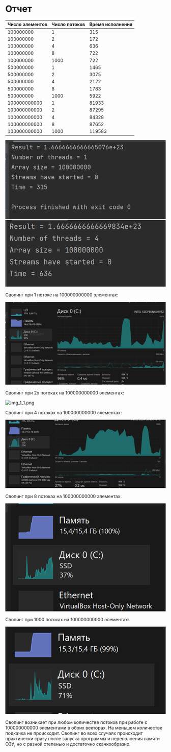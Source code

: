 # Отчет

| Число элементов | Число потоков | Время исполнения |
|-----------------|---------------|------------------|
| 100000000       | 1             | 315              |
| 100000000       | 2             | 172              |
| 100000000       | 4             | 636              |
| 100000000       | 8             | 722              |
| 100000000       | 1000          | 722              |
| 500000000       | 1             | 1465             |
| 500000000       | 2             | 3075             |
| 500000000       | 4             | 2122             |
| 500000000       | 8             | 1783             |
| 500000000       | 1000          | 5922             |
| 100000000000    | 1             | 81933            |
| 100000000000    | 2             | 87295            |
| 100000000000    | 4             | 84328            |
| 100000000000    | 8             | 87652            |
| 100000000000    | 1000          | 119583           |

![img.png](images/img.png)
![img_1.png](images/img_1.png)

Свопинг при 1 потоке на 100000000000 элементах:


![img.png](images/img_13.png)

Свопинг при 2х потоках на 100000000000 элементах:

![img_1_1.png](/images/img_1_1.png)

Свопинг при 4 потоках на 100000000000 элементах:

![img_1.png](images/img_12.png)

Свопинг при 8 потоках на 100000000000 элементах:

![img.png](images/_15.png)

Свопинг при 1000 потоках на 100000000000 элементах:

![img.png](images/img_16.png)


Свопинг возникает при любом количестве потоков при работе с 100000000000 элементами в обоих векторах. На меньшем количестве
подкачка не происходит. Свопинг во всех случаях происходит практически сразу после запуска программы и переполнения памяти ОЗУ, но с разной степенью и достаточно скачкообразно. 
